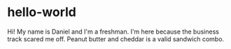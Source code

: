 # hello-world

Hi! My name is Daniel and I'm a freshman. I'm here because the business track scared me off. 
Peanut butter and cheddar is a valid sandwich combo.
